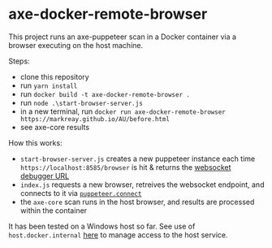 # axe-docker-remote-browser

This project runs an axe-puppeteer scan in a Docker container via a browser executing on the host machine.

Steps:
- clone this repository
- run `yarn install`
- run `docker build -t axe-docker-remote-browser .`
- run `node .\start-browser-server.js`
- in a new terminal, run `docker run axe-docker-remote-browser https://markreay.github.io/AU/before.html`
- see axe-core results

How this works:
- `start-browser-server.js` creates a new puppeteer instance each time `https://localhost:8585/browser` is hit & returns the [websocket debugger URL](https://github.com/puppeteer/puppeteer/blob/main/docs/api.md#browserwsendpoint)
- `index.js` requests a new browser, retreives the websocket endpoint, and connects to it via [`puppeteer.connect`](https://github.com/puppeteer/puppeteer/blob/main/docs/api.md#puppeteerconnectoptions)
- the `axe-core` scan runs in the host browser, and results are processed within the container

It has been tested on a Windows host so far. See use of `host.docker.internal` [here](https://github.com/karanbirsingh/axe-docker-remote-browser/blob/59117a5151e7ff231872d9ff00c1518880c1c758/index.js#L12) to manage access to the host service. 
